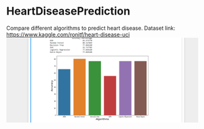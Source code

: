 # HeartDiseasePrediction
Compare different algorithms to predict heart disease.
Dataset link: https://www.kaggle.com/ronitf/heart-disease-uci
<img src="./dfaccuracycompare.png">
